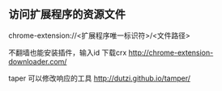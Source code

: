 ## 访问扩展程序的资源文件
chrome-extension://<扩展程序唯一标识符>/<文件路径>

不翻墙也能安装插件，输入id 下载crx
http://chrome-extension-downloader.com/



taper 可以修改响应的工具
http://dutzi.github.io/tamper/


